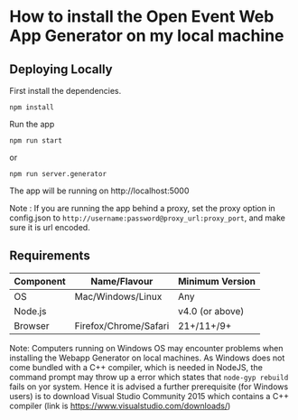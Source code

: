 # How to install the Open Event Web App Generator on my local machine

## Deploying Locally
First install the dependencies.

```shell
npm install
```

Run the app

```shell
npm run start
```
or
```shell
npm run server.generator
```

The app will be running on http://localhost:5000

Note : If you are running the app behind a proxy, set the proxy option in config.json to `http://username:password@proxy_url:proxy_port`, and make sure it is url encoded.

## Requirements

| Component  | Name/Flavour | Minimum Version |
|---|---|---|
|  OS | Mac/Windows/Linux | Any |
| Node.js |  | v4.0 (or above) |
| Browser | Firefox/Chrome/Safari | 21+/11+/9+

Note: Computers running on Windows OS may encounter problems when installing the Webapp Generator on local machines. As Windows does not come bundled with a C++ compiler, which is needed in NodeJS, the command prompt may throw up a error which states that `node-gyp rebuild` fails on yor system. Hence it is advised a further prerequisite (for Windows users) is to download Visual Studio Community 2015 which contains a C++ compiler (link is https://www.visualstudio.com/downloads/)
